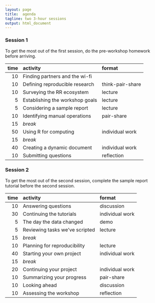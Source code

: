 ```yaml
---
layout: page
title:  agenda
tagline: two 3-hour sessions
output: html_document
---
```




### Session 1

To get the most out of the first session, do the pre-workshop homework before arriving. 


| time|activity                        |format           |
|----:|:-------------------------------|:----------------|
|   10|Finding partners and the wi-fi  |                 |
|   10|Defining reproducible research  |think-pair-share |
|   10|Surveying the RR ecosystem      |lecture          |
|    5|Establishing the workshop goals |lecture          |
|    5|Considering a sample report     |lecture          |
|   10|Identifying manual operations   |pair-share       |
|   15|*break*                         |                 |
|   50|Using R for computing           |individual work  |
|   15|*break*                         |                 |
|   40|Creating a dynamic document     |individual work  |
|   10|Submitting questions            |reflection       |

### Session 2

To get the most out of the second session, complete the sample report tutorial before the second session.  


| time|activity                       |format          |
|----:|:------------------------------|:---------------|
|   10|Answering questions            |discussion      |
|   30|Continuing the tutorials       |individual work |
|    5|The day the data changed       |demo            |
|    5|Reviewing tasks we've scripted |lecture         |
|   15|*break*                        |                |
|   10|Planning for reproducibility   |lecture         |
|   40|Starting your own project      |individual work |
|   15|*break*                        |                |
|   20|Continuing your project        |individual work |
|   10|Summarizing your progress      |pair-share      |
|   10|Looking ahead                  |discussion      |
|   10|Assessing the workshop         |reflection      |
